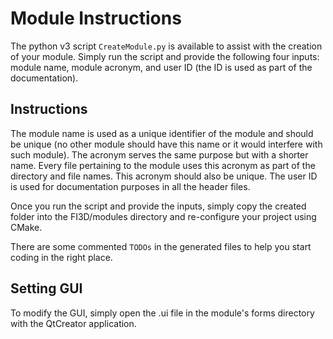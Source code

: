 # Module Instructions
The python v3 script `CreateModule.py` is available to assist with the creation of your module. Simply run the script and provide the following four inputs: module name, module acronym, and user ID (the ID is used as part of the documentation).

## Instructions
The module name is used as a unique identifier of the module and should be unique (no other module should have this name or it would interfere with such module). The acronym serves the same purpose but with a shorter name. Every file pertaining to the module uses this acronym as part of the directory and file names. This acronym should also be unique. The user ID  is used for documentation purposes in all the header files.

Once you run the script and provide the inputs, simply copy the created folder into the FI3D/modules directory and re-configure your project using CMake.

There are some commented `TODOs` in the generated files to help you start coding in the right place.

## Setting GUI
To modify the GUI, simply open the .ui file in the module's forms directory with the QtCreator application.
